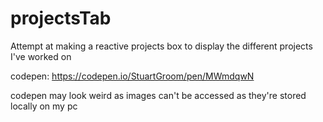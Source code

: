 # projectsTab
Attempt at making a reactive projects box to display the different projects I've worked on


codepen:
https://codepen.io/StuartGroom/pen/MWmdqwN

codepen may look weird as images can't be accessed as they're stored locally on my pc
